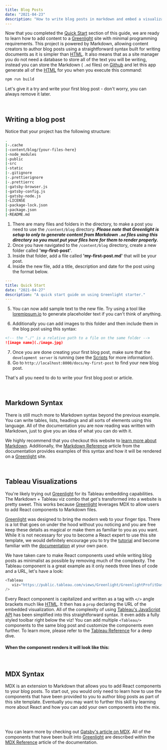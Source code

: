 ```yaml
---
title: Blog Posts
date: "2021-04-23"
description: "How to write blog posts in markdown and embed a visualization"
---
```


Now that you completed the [Quick Start](/docs/quick-start) section of this guide, we are ready to learn how to add
content to a [Greenlight](/) site with minimal programming requirements. This project is powered by <Ext color="has-text-md" to="https://www.markdownguide.org/">Markdown</Ext>, allowing content creators to author blog posts using a straightforward syntax built for writing documents as it is simpler than [HTML](https://html.com/). It also means that as a site manager you do not need a database to store all of the text you will be writing, instead you can store the <Ext color="has-text-md" to="https://www.markdownguide.org/">Markdown</Ext> ( `.md` files) on [Github](https://github.com/) and let this app generate all of the [HTML](https://html.com/) for you when you execute this command:

```bash
npm run build
```

Let's give it a try and write your first blog post - don't worry, you can always remove it later.

<br/>

## Writing a blog post

Notice that your project has the following structure:

```bash {3}
.
|-.cache
|-content/blog/{your-files-here}
|-node_modules
|-public
|-src
|-static
|-.gitignore
|-.prettierignore
|-.prettierrc
|-gatsby-browser.js
|-gatsby-config.js
|-gatsby-node.js
|-LICENSE
|-package-lock.json
|-package.json
|-README.md
```

1. There are many files and folders in the directory, to make a post you need to use the `/content/blog` directory. ***Please note that Greenlight is setup to only to generate content from Markdown `.md` files using this directory so you must put your files here for them to render properly.***
2. Once you have navigated to the `/content/blog` directory, create a new folder called **'my-first-post'**.
3. Inside that folder, add a file called **'my-first-post.md'** that will be your post.
4. Inside the new file, add a title, description and date for the post using the format below.

```yaml
---
title: Quick Start
date: "2021-04-27"
description: "A quick start guide on using Greenlight starter."
---
```
5. You can now add sample text to the new file. Try using a tool like [loremipsum.io](https://loremipsum.io/) to generate placeholder text if you can't think of anything.

6. Additionally you can add images to this folder and then include them in the blog post using this syntax:
```markdown
<!-- the "./" is a relative path to a file on the same folder -->
![image name](./image.jpg)
```
7. Once you are done creating your first blog post, make sure that the `development server` is running (see the [Scripts](/docs/quick-start/#scripts) for more information).
8. Go to `http://localhost:8000/docs/my-first-post` to find your new blog post.

That's all you need to do to write your first blog post or article.

<br/>

## Markdown Syntax

There is still much more to <Ext color="has-text-md" to="https://www.markdownguide.org/">Markdown syntax</Ext> beyond the previous example. You can write tables, lists, headings and all sorts of elements using this language. All of the documentation you are now reading was written with <Ext color="has-text-md" to="https://www.markdownguide.org/">Markdown</Ext>, just to give you an idea of what you can do with it.

We highly recommend that you checkout this website to [learn more about Markdown](https://www.markdownguide.org/). Additionally, the [Markdown Reference](/docs/markdown-reference) article from the documentation provides examples of this syntax and how it will be rendered on a [Greenlight](/) site.

<br/>

## Tableau Visualizations

You're likely trying out [Greenlight](/) for its <Ext color="has-text-tableau" to="https://www.tableau.com/">Tableau</Ext> embedding capabilities. The <Ext color="has-text-md" to="https://www.markdownguide.org/">Markdown</Ext> + <Ext color="has-text-tableau" to="https://www.tableau.com/">Tableau</Ext> viz combo that get's transformed into a website is pretty sweet. This works because [Greenlight](/) leverages <Ext color="has-text-mdx" to="https://mdxjs.com/getting-started/">MDX</Ext> to allow users to add <Ext color="has-text-react" to="https://reactjs.org/">React</Ext> components to <Ext color="has-text-md" to="https://www.markdownguide.org/">Markdown</Ext> files.

[Greenlight](/) was designed to bring the modern web to your finger tips. There is a lot that goes on under the hood without you noticing and you are free keep these details as magical or make them as familiar to you as you want. While it is not necessary for you to become a <Ext color="has-text-react" to="https://reactjs.org/">React</Ext> expert to use this site template, we would definitely encourage you to try the [tutorial](https://reactjs.org/tutorial/tutorial.html) and become familiar with the [documentation](https://reactjs.org/docs/getting-started.html) at your own pace.

We have taken care to make <Ext color="has-text-react" to="https://reactjs.org/">React</Ext> components used while writing blog posts as minimalist as possible by removing much of the complexity. The <Ext color="has-text-tableau" to="https://www.tableau.com/">Tableau</Ext> component is a great example as it only needs three lines of code and a URL, let's have a look:

```js {numberLines}
<Tableau
   viz="https://public.tableau.com/views/Greenlight/GreenlightProfitDashboard"
/>
```

Every <Ext color="has-text-react" to="https://reactjs.org/">React</Ext> component is capitalized and written as a tag with `</>` angle brackets much like [HTML](https://html.com/). It then has a `prop` declaring the URL of the embedded visualization. All of the complexity of using [Tableau's JavaScript API](https://help.tableau.com/current/api/js_api/en-us/JavaScriptAPI/js_api_ref.htm) has been simplified into this straightforward syntax. It even adds a fully styled toolbar right below the viz! You can add multiple `<Tableau/>` components to the same blog post and customize the components even further. To learn more, please refer to the [Tableau Reference](/docs/tableau-reference) for a deep dive.

#### When the component renders it will look like this:

<Tableau
   viz="https://public.tableau.com/views/Greenlight/GreenlightProfitDashboard"
/>

<br/>

## MDX Syntax

<Ext color="has-text-mdx" to="https://mdxjs.com/getting-started/">MDX</Ext> is an extension to <Ext color="has-text-md" to="https://www.markdownguide.org/">Markdown</Ext> that allows you to add <Ext color="has-text-react" to="https://reactjs.org/">React</Ext> components to your blog posts. To start out, you would only need to learn how to use the components that have been provided to you to author blog posts as part of this site template. Eventually you may want to further this skill by learning more about <Ext color="has-text-react" to="https://reactjs.org/">React</Ext> and how you can add your own components into the mix.

<br/>
<br/>

You can learn more by checking out [Gatsby's article on MDX](https://www.gatsbyjs.com/docs/glossary/mdx/). All of the components that have been built into [Greenlight](/) are described within the [MDX Reference](/docs/mdx-reference) article of the documentation.

<PostNav
  next="Markdown Reference"
  toNext="/docs/markdown-reference"
  previous="Quick Start"
  toPrev="/docs/quick-start"
/>
